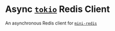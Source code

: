# Async [`tokio`](https://tokio.rs/) Redis Client

An asynchronous Redis client for [`mini-redis`](https://github.com/tokio-rs/mini-redis)
